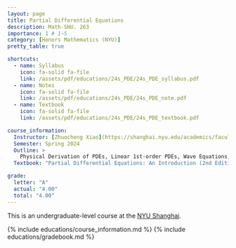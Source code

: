 ```yaml
---
layout: page
title: Partial Differential Equations
description: Math-SHU. 263
importance: 1 # 1~5
category: [Honors Mathematics (NYU)]
pretty_table: true

shortcuts:
  - name: Syllabus
    icon: fa-solid fa-file
    link: /assets/pdf/educations/24s_PDE/24s_PDE_syllabus.pdf
  - name: Notes
    icon: fa-solid fa-file
    link: /assets/pdf/educations/24s_PDE/24s_PDE_note.pdf
  - name: Textbook
    icon: fa-solid fa-file
    link: /assets/pdf/educations/24s_PDE/24s_PDE_textbook.pdf

course_information:
  Instructor: [Zhuocheng Xiao](https://shanghai.nyu.edu/academics/faculty/directory/zhuo-cheng-xiao)
  Semester: Spring 2024
  Outline: >
    Physical Derivation of PDEs, Linear 1st-order PDEs, Wave Equations, Diffusion Equations, Reflection Methods, BVP, Fourier Representation, Laplace Equations, Green's Representation, Distribution Transform
  Textbook: "Partial Differential Equations: An Introduction (2nd Edition). (Walter A. Strauss)"

grade:
  letter: "A"
  actual: "4.00"
  total: "4.00"
---
```


This is an undergraduate-level course at the [NYU Shanghai](https://shanghai.nyu.edu/).

{% include educations/course_information.md %}
{% include educations/gradebook.md %}
